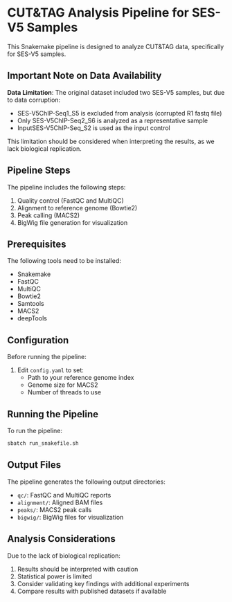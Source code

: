 # CUT&TAG Analysis Pipeline for SES-V5 Samples

This Snakemake pipeline is designed to analyze CUT&TAG data, specifically for SES-V5 samples.

## Important Note on Data Availability

**Data Limitation**: The original dataset included two SES-V5 samples, but due to data corruption:
- SES-V5ChIP-Seq1_S5 is excluded from analysis (corrupted R1 fastq file)
- Only SES-V5ChIP-Seq2_S6 is analyzed as a representative sample
- InputSES-V5ChIP-Seq_S2 is used as the input control

This limitation should be considered when interpreting the results, as we lack biological replication.

## Pipeline Steps

The pipeline includes the following steps:
1. Quality control (FastQC and MultiQC)
2. Alignment to reference genome (Bowtie2)
3. Peak calling (MACS2)
4. BigWig file generation for visualization

## Prerequisites

The following tools need to be installed:
- Snakemake
- FastQC
- MultiQC
- Bowtie2
- Samtools
- MACS2
- deepTools

## Configuration

Before running the pipeline:
1. Edit `config.yaml` to set:
   - Path to your reference genome index
   - Genome size for MACS2
   - Number of threads to use

## Running the Pipeline

To run the pipeline:
```bash
sbatch run_snakefile.sh
```

## Output Files

The pipeline generates the following output directories:
- `qc/`: FastQC and MultiQC reports
- `alignment/`: Aligned BAM files
- `peaks/`: MACS2 peak calls
- `bigwig/`: BigWig files for visualization

## Analysis Considerations

Due to the lack of biological replication:
1. Results should be interpreted with caution
2. Statistical power is limited
3. Consider validating key findings with additional experiments
4. Compare results with published datasets if available
